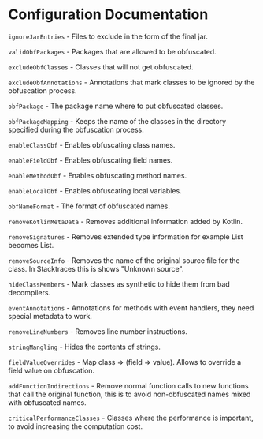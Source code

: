 # Configuration Documentation

`ignoreJarEntries` - Files to exclude in the form of the final jar.

`validObfPackages` - Packages that are allowed to be obfuscated. 

`excludeObfClasses` - Classes that will not get obfuscated. 

`excludeObfAnnotations` - Annotations that mark classes to be ignored by the obfuscation process.

`obfPackage` - The package name where to put obfuscated classes.

`obfPackageMapping` - Keeps the name of the classes in the directory specified during the obfuscation process. 

`enableClassObf` - Enables obfuscating class names.

`enableFieldObf` - Enables obfuscating field names.

`enableMethodObf` - Enables obfuscating method names.

`enableLocalObf` - Enables obfuscating local variables.

`obfNameFormat` - The format of obfuscated names.

`removeKotlinMetaData` - Removes additional information added by Kotlin. 

`removeSignatures` - Removes extended type information for example List<Int> becomes List<Object>. 

`removeSourceInfo` - Removes the name of the original source file for the class. In Stacktraces this is shows "Unknown source". 

`hideClassMembers` - Mark classes as synthetic to hide them from bad decompilers.

`eventAnnotations` - Annotations for methods with event handlers, they need special metadata to work. 

`removeLineNumbers` - Removes line number instructions.

`stringMangling` - Hides the contents of strings.

`fieldValueOverrides` - Map class => (field => value). Allows to override a field value on obfuscation.

`addFunctionIndirections` - Remove normal function calls to new functions that call the original function, this is to avoid non-obfuscated names mixed with obfuscated names.

`criticalPerformanceClasses` - Classes where the performance is important, to avoid increasing the computation cost. 
